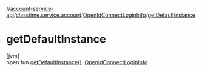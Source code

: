 //[account-service-api](../../../index.md)/[classtime.service.account](../index.md)/[OpenIdConnectLoginInfo](index.md)/[getDefaultInstance](get-default-instance.md)

# getDefaultInstance

[jvm]\
open fun [getDefaultInstance](get-default-instance.md)(): [OpenIdConnectLoginInfo](index.md)
